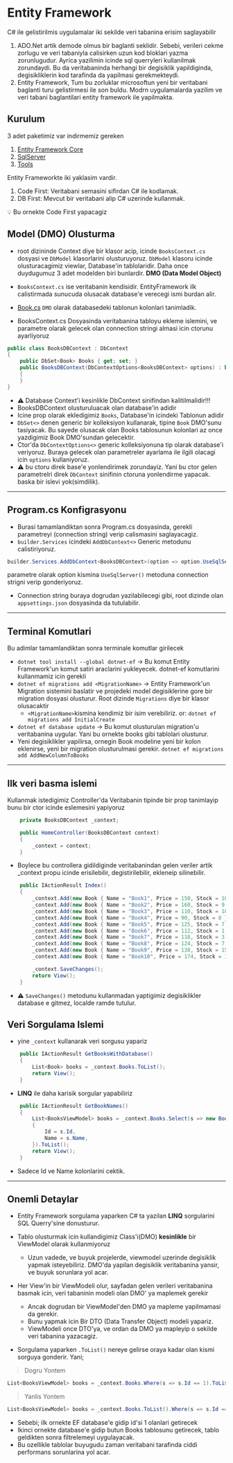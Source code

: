 # Entity Framework

C# ile gelistirilmis uygulamalar iki sekilde veri tabanina erisim saglayabilir

1. ADO.Net artik demode olmus bir baglanti seklidir. Sebebi, verileri cekme zorlugu ve veri tabaniyla calisirken uzun kod bloklari yazma zorunlugudur. Ayrica yazilimin icinde sql querryleri kullanilmak zorundaydi. Bu da veritabaninda herhangi bir degisiklik yapildiginda, degisikliklerin kod tarafinda da yapilmasi gerekmekteydi.
2. Entity Framework, Tum bu zorluklar microsoftun yeni bir veritabani baglanti turu gelistirmesi ile son buldu. Modrn uygulamalarda yazilim ve veri tabani baglantilari entity framework ile yapilmakta.

## Kurulum

3 adet paketimiz var indirmemiz gereken

1. [Entity Framework Core](https://www.nuget.org/packages/Microsoft.EntityFrameworkCore)
2. [SqlServer](https://www.nuget.org/packages/Microsoft.EntityFrameworkCore.SqlServer)
3. [Tools](https://www.nuget.org/packages/Microsoft.EntityFrameworkCore.Tools)

Entity Frameworkte iki yaklasim vardir.

1. Code First: Veritabani semasini sifirdan C# ile kodlamak.
2. DB First: Mevcut bir veritabani alip C# uzerinde kullanmak.

:bulb: Bu ornekte Code First yapacagiz

## Model (DMO) Olusturma

- root dizininde Context diye bir klasor acip, icinde `BooksContext.cs` dosyasi ve `DbModel` klasorlarini olusturuyoruz. `DbModel` klasoru icinde olusturacagimiz viewlar, Database'in tablolaridir. Daha once duydugumuz 3 adet modelden biri bunlardir. **DMO (Data Model Object)**
- `BooksContext.cs` ise veritabanin kendisidir. EntityFramework ilk calistirmada sunucuda olusacak database'e verecegi ismi burdan alir.
- [Book.cs](/4-BOLUM/MVC-013-EntityFramework/Context/DbModel/Book.cs) `DMO` olarak databasedeki tablonun kolonlari tanimladik.

- BooksContext.cs Dosyasinda veritabanina tabloyu ekleme islemini, ve parametre olarak gelecek olan connection stringi almasi icin ctorunu ayarliyoruz

```C#
public class BooksDBContext : DbContext
{
    public DbSet<Book> Books { get; set; }
    public BooksDBContext(DbContextOptions<BooksDBContext> options) : base(options)
    {
    }
}
```

- :warning: Database Context'i kesinlikle DbContext sinifindan kalitilmalidir!!!
- BooksDBContext olusturuluacak olan database'in adidir
- Icine prop olarak ekledigimiz `Books`, Database'in icindeki Tablonun adidir
- `DbSet<>` denen generic bir kolleksiyon kullanarak, tipine `Book` DMO'sunu tasiyacak. Bu sayede olusacak olan Books tablosunun kolonlari az once yazdigimiz Book DMO'sundan gelecektir.
- Ctor'da `DbContextOptions<>` generic kolleksiyonuna tip olarak database'i veriyoruz. Buraya gelecek olan parametreler ayarlama ile ilgili olacagi icin `options` kullaniyoruz.
- :warning: bu ctoru direk base'e yonlendirimek zorundayiz. Yani bu ctor gelen parametrelri direk `DbContext` sinifinin ctoruna yonlendirme yapacak. baska bir islevi yok(simdilik).

---

## Program.cs Konfigrasyonu

- Burasi tamamlandiktan sonra Program.cs dosyasinda, gerekli parametreyi (connection string) verip calismasini saglayacagiz.
- `builder.Services` icindeki `AddDbContext<>` Generic metodunu calistiriyoruz.

```c#
builder.Services.AddDbContext<BooksDBContext>(option => option.UseSqlServer("!!Connection String Buraya Yazilacak!!"));
```

parametre olarak option kismina `UseSqlServer()` metoduna connection strigni verip gonderiyoruz.

- Connection string buraya dogrudan yazilabilecegi gibi, root dizinde olan `appsettings.json` dosyasinda da tutulabilir.

---

## Terminal Komutlari

Bu adimlar tamamlandiktan sonra terminale komutlar girilecek

- `dotnet tool install --global dotnet-ef` -> Bu komut Entity Framework'un komut satiri araclarini yukleyecek. dotnet-ef komutlarini kullanmamiz icin gerekli
- `dotnet ef migrations add <MigrationName>` -> Entity Framework'un Migration sistemini baslatir ve projedeki model degisiklerine gore bir migration dosyasi olusturur. Root dizinde `Migrations` diye bir klasor olusacaktir
  - `<MigrationName>`kismina kendimiz bir isim verebiliriz.  or: `dotnet ef migrations add InitialCreate`
- `dotnet ef database update` -> Bu komut olusturulan migration'u veritabanina uygular. Yani bu ornekte books gibi tablolari olusturur.
- Yeni degisiklikler yapilirsa, ornegin Book modeline yeni bir kolon eklenirse, yeni bir migration olusturulmasi gerekir. `dotnet ef migrations add AddNewColumnToBooks`

---

## Ilk veri basma islemi

Kullanmak istedigimiz Controller'da Veritabanin tipinde bir prop tanimlayip bunu bir ctor icinde eslemesini yapiyoruz

```C#
    private BooksDBContext _context;

    public HomeController(BooksDBContext context)
    {
        _context = context;
    }
```

- Boylece bu controllera gidildiginde veritabanindan gelen veriler artik _context propu icinde erisilebilir, degistirilebilir, ekleneip silinebilir.

```C#
    public IActionResult Index()
    {
        _context.Add(new Book { Name = "Book1", Price = 150, Stock = 10 });
        _context.Add(new Book { Name = "Book2", Price = 160, Stock = 9 });
        _context.Add(new Book { Name = "Book3", Price = 110, Stock = 18 });
        _context.Add(new Book { Name = "Book4", Price = 90, Stock = 8 });
        _context.Add(new Book { Name = "Book5", Price = 125, Stock = 7 });
        _context.Add(new Book { Name = "Book6", Price = 112, Stock = 1 });
        _context.Add(new Book { Name = "Book7", Price = 118, Stock = 3 });
        _context.Add(new Book { Name = "Book8", Price = 124, Stock = 7 });
        _context.Add(new Book { Name = "Book9", Price = 138, Stock = 15 });
        _context.Add(new Book { Name = "Book10", Price = 174, Stock = 12 });

        _context.SaveChanges();
        return View();
    }
```

- :warning: `SaveChanges()` metodunu kullanmadan yaptigimiz degisiklikler database e gitmez, localde ramde tutulur.

## Veri Sorgulama Islemi

- yine `_context` kullanarak veri sorgusu yapariz

```C#
    public IActionResult GetBooksWithDatabase()
    {
        List<Book> books = _context.Books.ToList();
        return View();
    }
```

- **LINQ** ile daha karisik sorgular yapabiliriz

```C#
    public IActionResult GetBookNames()
    {
        List<BooksViewModel> books = _context.Books.Select(s => new BooksViewModel()
        {
            Id = s.Id,
            Name = s.Name,
        }).ToList();
        return View();
    }
```

- Sadece Id ve Name kolonlarini cektik.

---

## Onemli Detaylar

- Entity Framework sorgulama yaparken C# ta yazilan **LINQ** sorgularini SQL Querry'sine donusturur.

- Tablo olusturmak icin kullandigimiz Class'i(DMO) **kesinlikle** bir ViewModel olarak kullanmiyoruz
  - Uzun vadede, ve buyuk projelerde, viewmodel uzerinde degisiklik yapmak isteyebiliriz. DMO'da yapilan degisiklik veritabanina yansir, ve buyuk sorunlara yol acar.

- Her View'in bir ViewModeli olur, sayfadan gelen verileri veritabanina basmak icin, veri tabaninin modeli olan DMO' ya maplemek gerekir
  - Ancak dogrudan bir ViewModel'den DMO ya mapleme yapilmamasi da gerekir.
  - Bunu yapmak icin Bir DTO (Data Transfer Object) modeli yapariz.
  - ViewModeli once DTO'ya, ve ordan da DMO ya mapleyip o sekilde veri tabanina yazacagiz.
- Sorgulama yaparken `.ToList()` nereye gelirse oraya kadar olan kismi sorguya gonderir. Yani;

>Dogru Yontem

```C#
List<BooksViewModel> books = _context.Books.Where(s => s.Id == 1).ToList();
```

>Yanlis Yontem

```C#
List<BooksViewModel> books = _context.Books.ToList().Where(s => s.Id == 1);
```

- Sebebi; ilk ornekte EF database'e gidip id'si 1 olanlari getirecek
- Ikinci ornekte database'e gidip butun Books tablosunu getirecek, tablo geldikten sonra filtrelemeyi uygulayacak.
- Bu ozellikle tablolar buyugudu zaman veritabani tarafinda ciddi performans sorunlarina yol acar.
